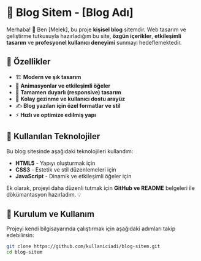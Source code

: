 # 📝 Blog Sitem - [Blog Adı]

Merhaba! 👋 Ben [Melek], bu proje **kişisel blog** sitemdir. Web tasarım ve geliştirme tutkusuyla hazırladığım bu site, **özgün içerikler**, **etkileşimli tasarım** ve **profesyonel kullanıcı deneyimi** sunmayı hedeflemektedir.

## 🚀 Özellikler
- 🏗️ **Modern ve şık tasarım**
- 🎨 **Animasyonlar ve etkileşimli öğeler**
- 📱 **Tamamen duyarlı (responsive) tasarım**
- 🔗 **Kolay gezinme ve kullanıcı dostu arayüz**
- ✍️ **Blog yazıları için özel formatlar ve stil**
- ⚡ **Hızlı ve optimize edilmiş yapı**

## 📌 Kullanılan Teknolojiler
Bu blog sitesinde aşağıdaki teknolojileri kullandım:
- **HTML5** - Yapıyı oluşturmak için
- **CSS3** - Estetik ve stil düzenlemeleri için
- **JavaScript** - Dinamik ve etkileşimli öğeler için

Ek olarak, projeyi daha düzenli tutmak için **GitHub ve README** belgeleri ile dökümantasyon hazırladım. 💡

## 🎯 Kurulum ve Kullanım
Projeyi kendi bilgisayarında çalıştırmak için aşağıdaki adımları takip edebilirsin:

```bash
git clone https://github.com/kullaniciadi/blog-sitem.git
cd blog-sitem
